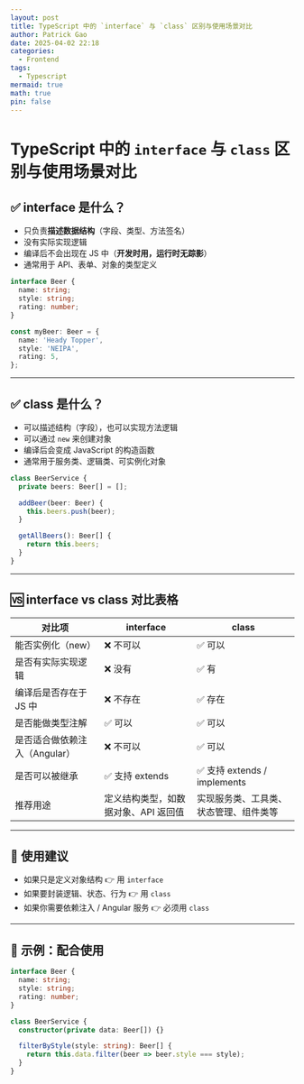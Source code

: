 ```yaml
---
layout: post
title: TypeScript 中的 `interface` 与 `class` 区别与使用场景对比
author: Patrick Gao
date: 2025-04-02 22:18
categories:
  - Frontend
tags:
  - Typescript
mermaid: true
math: true
pin: false
---
```


# TypeScript 中的 `interface` 与 `class` 区别与使用场景对比

## ✅ interface 是什么？

- 只负责**描述数据结构**（字段、类型、方法签名）
- 没有实际实现逻辑
- 编译后不会出现在 JS 中（**开发时用，运行时无踪影**）
- 通常用于 API、表单、对象的类型定义

```ts
interface Beer {
  name: string;
  style: string;
  rating: number;
}

const myBeer: Beer = {
  name: 'Heady Topper',
  style: 'NEIPA',
  rating: 5,
};
```

---

## ✅ class 是什么？

- 可以描述结构（字段），也可以实现方法逻辑
- 可以通过 `new` 来创建对象
- 编译后会变成 JavaScript 的构造函数
- 通常用于服务类、逻辑类、可实例化对象

```ts
class BeerService {
  private beers: Beer[] = [];

  addBeer(beer: Beer) {
    this.beers.push(beer);
  }

  getAllBeers(): Beer[] {
    return this.beers;
  }
}
```

---

## 🆚 interface vs class 对比表格

| 对比项 | interface | class |
|--------|-----------|-------|
| 能否实例化（new） | ❌ 不可以 | ✅ 可以 |
| 是否有实际实现逻辑 | ❌ 没有 | ✅ 有 |
| 编译后是否存在于 JS 中 | ❌ 不存在 | ✅ 存在 |
| 是否能做类型注解 | ✅ 可以 | ✅ 可以 |
| 是否适合做依赖注入（Angular） | ❌ 不可以 | ✅ 可以 |
| 是否可以被继承 | ✅ 支持 extends | ✅ 支持 extends / implements |
| 推荐用途 | 定义结构类型，如数据对象、API 返回值 | 实现服务类、工具类、状态管理、组件类等 |

---

## 📝 使用建议

- 如果只是定义对象结构 👉 用 `interface`
- 如果要封装逻辑、状态、行为 👉 用 `class`
- 如果你需要依赖注入 / Angular 服务 👉 必须用 `class`

---

## 📌 示例：配合使用

```ts
interface Beer {
  name: string;
  style: string;
  rating: number;
}

class BeerService {
  constructor(private data: Beer[]) {}

  filterByStyle(style: string): Beer[] {
    return this.data.filter(beer => beer.style === style);
  }
}
```

